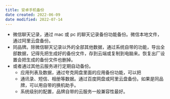 ```yaml
---
title: 安卓手机备份
date created: 2022-06-09
date modified: 2022-07-14
---
```

- 微信聊天记录，通过 mac 或 pc 的聊天记录备份功能备份。微信本地文件，通过阿里云盘备份。
- 同品牌。除微信聊天记录以外的全部其他数据，通过系统自带的功能，导出全部数据，记得先把生成好的备份文件，存到云端或复制到电脑来。恢复出厂设置会把生成的备份文件也删掉。
- 或者通过其他云服务进行定期自动备份。
	- 应用列表及数据，通过夸克网盘里面的应用备份功能，可以把
	- 通讯录、短信、相册等数据。通过百度网盘或阿里云盘备份。如果是同品牌，可以用自带的换机助手。
	- 系统级别的配置，品牌自带的云服务一般兼容性最好。
